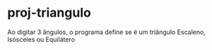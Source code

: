 # proj-triangulo
 Ao digitar 3 ângulos, o programa define se é um triângulo Escaleno, Isósceles ou Equilátero
